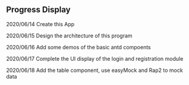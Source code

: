 ## Progress Display

2020/06/14
Create this App

2020/06/15
Design the architecture of this program

2020/06/16
Add some demos of the basic antd compoents

2020/06/17
Complete the UI display of the login and registration module

2020/06/18
Add the table component, use easyMock and Rap2 to mock data